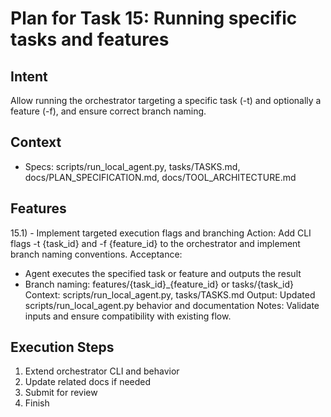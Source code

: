 # Plan for Task 15: Running specific tasks and features

## Intent
Allow running the orchestrator targeting a specific task (-t) and optionally a feature (-f), and ensure correct branch naming.

## Context
- Specs: scripts/run_local_agent.py, tasks/TASKS.md, docs/PLAN_SPECIFICATION.md, docs/TOOL_ARCHITECTURE.md

## Features
15.1) - Implement targeted execution flags and branching
   Action: Add CLI flags -t {task_id} and -f {feature_id} to the orchestrator and implement branch naming conventions.
   Acceptance:
   - Agent executes the specified task or feature and outputs the result
   - Branch naming: features/{task_id}_{feature_id} or tasks/{task_id}
   Context: scripts/run_local_agent.py, tasks/TASKS.md
   Output: Updated scripts/run_local_agent.py behavior and documentation
   Notes: Validate inputs and ensure compatibility with existing flow.

## Execution Steps
1) Extend orchestrator CLI and behavior
2) Update related docs if needed
3) Submit for review
4) Finish
